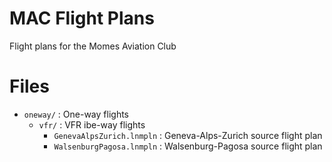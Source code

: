 # MAC Flight Plans
Flight plans for the Momes Aviation Club


# Files

 - `oneway/` : One-way flights
   - `vfr/`  : VFR ibe-way flights 
     - `GenevaAlpsZurich.lnmpln` : Geneva-Alps-Zurich source flight plan
     - `WalsenburgPagosa.lnmpln` : Walsenburg-Pagosa source flight plan

